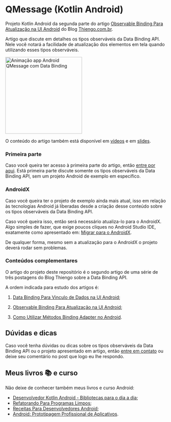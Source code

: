 # QMessage (Kotlin Android)

Projeto Kotlin Android da segunda parte do artigo [Observable Binding Para Atualização na UI Android](https://www.thiengo.com.br/observable-binding-para-atualizacao-na-ui-android#title-13) do Blog [Thiengo.com.br](https://www.thiengo.com.br).

Artigo que discute em detalhes os tipos observáveis da Data Binding API. Nele você notará a facilidade de atualização dos elementos em tela quando utilizando esses tipos observáveis.

<img src="https://www.thiengo.com.br/img/post/normal/nsvmooeibcbsm27d8t1ln2emi1e8159847ae6750b780bb25fd1c332b86.gif" width="240" alt="Animação app Android QMessage com Data Binding">

O conteúdo do artigo também está disponível em [vídeos](https://www.thiengo.com.br/observable-binding-para-atualizacao-na-ui-android#title-33) e em [slides](https://www.thiengo.com.br/observable-binding-para-atualizacao-na-ui-android#title-32).

### Primeira parte

Caso você queira ter acesso à primeira parte do artigo, então [entre por aqui](https://www.thiengo.com.br/observable-binding-para-atualizacao-na-ui-android#title-01). Está primeira parte discute somente os tipos observáveis da Data Binding API, sem um projeto Android de exemplo em específico.

### AndroidX

Caso você queira ter o projeto de exemplo ainda mais atual, isso em relação às tecnologias Android já liberadas desde a criação desse conteúdo sobre os tipos observáveis da Data Binding API.

Caso você queira isso, então será necessário atualiza-lo para o AndroidX. Algo simples de fazer, que exige poucos cliques no Android Studio IDE, exatamente como apresentado em: [Migrar para o AndroidX](https://developer.android.com/jetpack/androidx/migrate?hl=pt-br).

De qualquer forma, mesmo sem a atualização para o AndroidX o projeto deverá rodar sem problemas.

### Conteúdos complementares

O artigo do projeto deste repositório é o segundo artigo de uma série de três postagens do Blog Thiengo sobre a Data Binding API.

A ordem indicada para estudo dos artigos é:

1. [Data Binding Para Vinculo de Dados na UI Android](https://www.thiengo.com.br/data-binding-para-vinculo-de-dados-na-ui-android);

2. [Observable Binding Para Atualização na UI Android](https://www.thiengo.com.br/observable-binding-para-atualizacao-na-ui-android);

3. [Como Utilizar Métodos Binding Adapter no Android](https://www.thiengo.com.br/como-utilizar-metodos-binding-adapter-no-android).

## Dúvidas e dicas

Caso você tenha dúvidas ou dicas sobre os tipos observáveis da Data Binding API ou o projeto apresentado em artigo, então [entre em contato](https://www.thiengo.com.br/contato) ou deixe seu comentário no post que logo eu lhe respondo.

## Meus livros 📚 e curso

Não deixe de conhecer também meus livros e curso Android:

- [Desenvolvedor Kotlin Android - Bibliotecas para o dia a dia](https://www.thiengo.com.br/livro-desenvolvedor-kotlin-android);
- [Refatorando Para Programas Limpos](https://www.thiengo.com.br/livro-refatorando-para-programas-limpos);
- [Receitas Para Desenvolvedores Android](https://www.thiengo.com.br/livro-receitas-para-desenvolvedores-android);
- [Android: Prototipagem Profissional de Aplicativos](https://www.udemy.com/course/android-prototipagem-profissional-de-aplicativos/?locale=pt_BR&persist_locale=).
